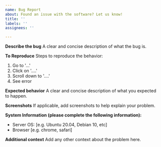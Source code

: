 ```yaml
---
name: Bug Report
about: Found an issue with the software? Let us know!
title: ''
labels: ''
assignees: ''

---
```


**Describe the bug**
A clear and concise description of what the bug is.

**To Reproduce**
Steps to reproduce the behavior:
1. Go to '...'
2. Click on '....'
3. Scroll down to '....'
4. See error

**Expected behavior**
A clear and concise description of what you expected to happen.

**Screenshots**
If applicable, add screenshots to help explain your problem.

**System Information (please complete the following information):**
 - Server OS: [e.g. Ubuntu 20.04, Debian 10, etc]
 - Browser [e.g. chrome, safari]

**Additional context**
Add any other context about the problem here.

